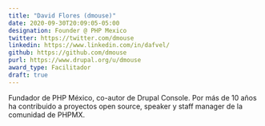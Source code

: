 ```yaml
---
title: "David Flores (dmouse)"
date: 2020-09-30T20:09:05-05:00
designation: Founder @ PHP Mexico
twitter: https://twitter.com/dmouse
linkedin: https://www.linkedin.com/in/dafvel/
github: https://github.com/dmouse
purl: https://www.drupal.org/u/dmouse
award_type: Facilitador
draft: true
---
```


Fundador de PHP México, co-autor de Drupal Console. Por más de 10 años ha contribuido a proyectos open source, speaker y staff manager de la comunidad de PHPMX.
